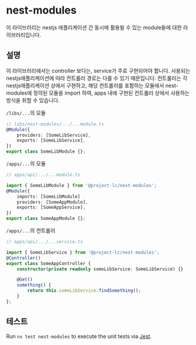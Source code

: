 # nest-modules

이 라이브러리는 nestjs 애플리케이션 간 동시에 활용될 수 있는 module들에 대한 라이브러리입니다.

## 설명

이 라이브러리에서는 controller 보다는, service가 주로 구현되어야 합니다. 사용되는 nestjs애플리케이션에 따라 컨트롤러 경로는 다를 수 있기 때문입니다. 컨트롤러는 각 nestjs애플리케이션 상에서 구현하고, 해당 컨트롤러를 포함하는 모듈에서 nest-modules에 정의된 모듈을 import 하여, apps 내에 구현된 컨트롤러 상에서 사용하는 방식을 취할 수 있습니다.

`/libs/...`의 모듈

```ts
// libs/nest-modules/.../...module.ts
@Module({
    providers: [SomeLibService],
    exports: [SomeLibService],
})
export class SomeLibModule {};
```

`/apps/...`의 모듈

```ts
// apps/api/.../...module.ts

import { SomeLibModule } from '@project-lc/nest-modules';
@Module({
    imports: [SomeLibModule]
    providers: [SomeAppModule],
    exports: [SomeAppService],
})
export class SomeAppModule {};
```

`/apps/...`의 컨트롤러

```ts
// apps/api/.../...service.ts

import { SomeLibService } from '@project-lc/nest-modules';
@Controller()
export class SomeAppController {
    constructor(private readonly someLibService: SomeLibService) {}

    @Get()
    something() {
        return this.someLibService.findSomething();
    }
};
```

## 테스트

Run `nx test nest-modules` to execute the unit tests via [Jest](https://jestjs.io).
